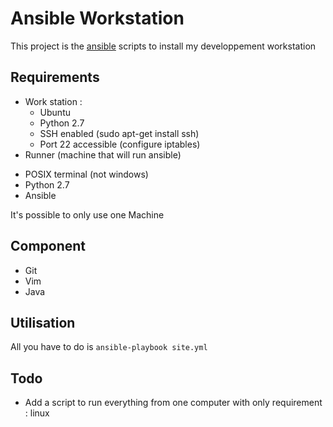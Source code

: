 Ansible Workstation
===================

This project is the [ansible](http://docs.ansible.com/index.html) scripts to install my developpement workstation

Requirements
------------

 * Work station :
   - Ubuntu
   - Python 2.7
   - SSH enabled (sudo apt-get install ssh)
   - Port 22 accessible (configure iptables)
 * Runner (machine that will run ansible)
  - POSIX terminal (not windows)
  - Python 2.7
  - Ansible

It's possible to only use one Machine

Component
---------

 * Git
 * Vim
 * Java


Utilisation
-----------

All you have to do is `ansible-playbook site.yml`

Todo
----
 * Add a script to run everything from one computer with only requirement : linux
